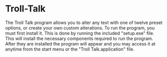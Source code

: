 Troll-Talk
==========

The Troll Talk program allows you to alter any text with one of twelve preset options, or create your own custom alterations.
To run the program, you must first install it. This is done by running the included "setup.exe" file. This will install the necessary components required to run the program. After they are installed the program will appear and you may access it at anytime from the start menu or the "Troll Talk.application" file.
